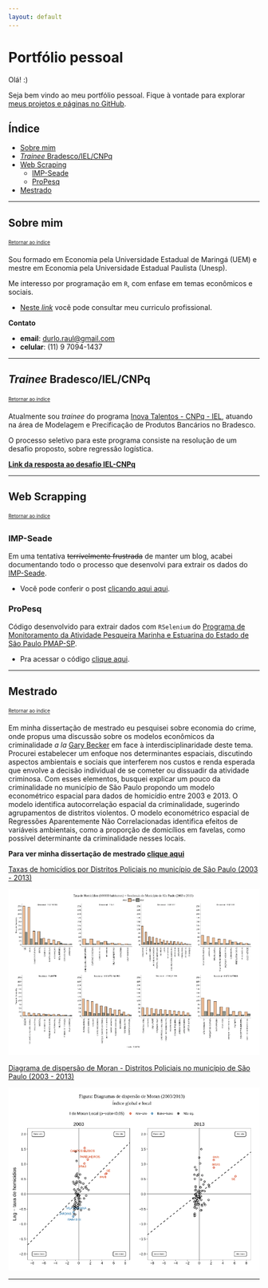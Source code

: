 ```yaml
---
layout: default
---
```


# Portfólio pessoal

Olá! :)

Seja bem vindo ao meu portfólio pessoal. Fique à vontade para explorar [meus projetos e páginas no GitHub](https://github.com/rdurl0).

## Índice

- [Sobre mim](#sobre-mim)
- [*Trainee* Bradesco/IEL/CNPq](#trainee-bradescoielcnpq)
- [Web Scraping](#web-scraping)
  - [IMP-Seade](#imp-seade) 
  - [ProPesq](#propesq)
- [Mestrado](#mestrado)
   
***

## Sobre mim
<sub><sup>[Retornar ao índice](#índice)</sup></sub>

Sou formado em Economia pela Universidade Estadual de Maringá (UEM) e mestre em Economia pela Universidade Estadual Paulista (Unesp).

Me interesso por programação em `R`, com enfase em temas econômicos e sociais. 

- [Neste *link*](./pdf/CV_Raul_de_Sa_Durlo.pdf) você pode consultar meu curriculo profissional.

**Contato**

 - **email**: <durlo.raul@gmail.com>
 - **celular**: (11) 9 7094-1437

***

## *Trainee* Bradesco/IEL/CNPq
<sub><sup>[Retornar ao índice](#índice)</sup></sub>

Atualmente sou *trainee* do programa [Inova Talentos - CNPq - IEL](http://www.portaldaindustria.com.br/inovatalentos), atuando na área de Modelagem e Precificação de Produtos Bancários no Bradesco. 

O processo seletivo para este programa consiste na resolução de um desafio proposto, sobre regressão logística.

**[Link da resposta ao desafio IEL-CNPq](https://rdurl0.github.io/Desafio-IEL-CNPq/docs/desafio.html)**

***

## Web Scrapping
<sub><sup>[Retornar ao índice](#índice)</sup></sub>

### IMP-Seade

Em uma tentativa ~~terrívelmente frustrada~~ de manter um blog, acabei documentando todo o processo que desenvolvi para extrair os dados do [IMP-Seade](https://www.imp.seade.gov.br).

- Você pode conferir o post [clicando aqui aqui](https://randreggae.netlify.app/2019/01/21/extraindo-dados-da-api-do-seade/).

### ProPesq

Código desenvolvido para extrair dados com `RSelenium` do [Programa de Monitoramento da Atividade Pesqueira Marinha e Estuarina do Estado de São Paulo PMAP-SP](http://www.propesq.pesca.sp.gov.br/usuarioexterno/).

- Pra acessar o código [clique aqui](https://github.com/rdurl0/Economia_Da_Pesca/blob/master/code/raspagem_dados_propesq.R).

***

## Mestrado
<sub><sup>[Retornar ao índice](#índice)</sup></sub>

Em minha dissertação de mestrado eu pesquisei sobre economia do crime, onde propus uma discussão sobre os modelos econômicos da criminalidade *a la* [Gary Becker](https://www.journals.uchicago.edu/doi/abs/10.1086/259394) em face à interdisciplinaridade deste tema. Procurei estabelecer um enfoque nos determinantes espaciais, discutindo aspectos ambientais e sociais que interferem nos custos e renda esperada que envolve a decisão individual de se cometer ou dissuadir da atividade criminosa. Com esses elementos, busquei explicar um pouco da criminalidade no município de São Paulo propondo um modelo econométrico espacial para dados de homicídio entre 2003 e 2013. O modelo identifica autocorrelação espacial da criminalidade, sugerindo agrupamentos de distritos violentos. O modelo econométrico espacial de Regressões Aparentemente Não Correlacionadas identifica efeitos de variáveis ambientais, como a proporção de domicílios em favelas, como possível determinante da criminalidade nesses locais.

**Para ver minha dissertação de mestrado [clique aqui](https://github.com/rdurl0/Dissertacao-de-Mestrado)**

[Taxas de homicídios por Distritos Policiais no município de São Paulo (2003 - 2013)](./assets/img/homicidio_distritos.png)

![Taxas de homicídios por Distritos Policiais no município de São Paulo (2003 - 2013)](./assets/img/homicidio_distritos.png)

[Diagrama de dispersão de Moran - Distritos Policiais no município de São Paulo (2003 - 2013)](./assets/img/moran_homicidios.png)

![Diagrama de dispersão de Moran - Distritos Policiais no município de São Paulo (2003 - 2013)](./assets/img/moran_homicidios.png)
***
